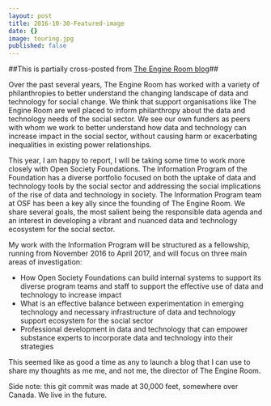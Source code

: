 ```yaml
---
layout: post
title: 2016-10-30-Featured-image
date: {}
image: touring.jpg
published: false
---
```

##This is partially cross-posted from <a href="https://www.theengineroom.org/a-temporary-transfer-data-and-technology-fellowship-at-open-society-foundations/">The Engine Room blog</a>##


<p>Over the past several years, The Engine Room has worked with a variety of philanthropies to better understand the changing landscape of data and technology for social change. We think that support organisations like The Engine Room are well placed to inform philanthropy about the data and technology needs of the social sector. We see our own funders as peers with whom we work to better understand how data and technology can increase impact in the social sector, without causing harm or exacerbating inequalities in existing power relationships.

This year, I am happy to report, I will be taking some time to work more closely with Open Society Foundations. The Information Program of the Foundation has a diverse portfolio focused on both the uptake of data and technology tools by the social sector and addressing the social implications of the rise of data and technology in society. The Information Program team at OSF has been a key ally since the founding of The Engine Room. We share several goals, the most salient being the responsible data agenda and an interest in developing a vibrant and nuanced data and technology ecosystem for the social sector.

My work with the Information Program will be structured as a fellowship, running from November 2016 to April 2017, and will focus on three main areas of investigation:

- How Open Society Foundations can build internal systems to support its diverse program teams and staff to support the effective use of data and technology to increase impact
- What is an effective balance between experimentation in emerging technology and necessary infrastructure of data and technology support ecosystem for the social sector
- Professional development in data and technology that can empower substance experts to incorporate data and technology into their strategies

This seemed like as good a time as any to launch a blog that I can use to share my thoughts as me me, and not me, the director of The Engine Room. 

Side note: this git commit was made at 30,000 feet, somewhere over Canada. We live in the future.

</p>
